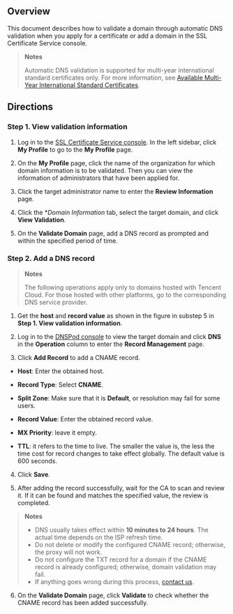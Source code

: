 ## Overview

This document describes how to validate a domain through automatic DNS validation when you apply for a certificate or add a domain in the SSL Certificate Service console.

> **Notes**
> 
> Automatic DNS validation is supported for multi-year international standard certificates only. For more information, see [Available Multi-Year International Standard Certificates](https://www.tencentcloud.com/document/product/1007/53630).
> 


## Directions

### Step 1. View validation information
1. Log in to the [SSL Certificate Service console](https://console.cloud.tencent.com/certoverview). In the left sidebar, click **My Profile** to go to the **My Profile** page.

2. On the **My Profile** page, click the name of the organization for which domain information is to be validated. Then you can view the information of administrators that have been applied for.

3. Click the target administrator name to enter the **Review Information** page.

4. Click the **Domain Information* tab, select the target domain, and click **View Validation**.

5. On the **Validate Domain** page, add a DNS record as prompted and within the specified period of time.


### Step 2. Add a DNS record

> **Notes**
> 
> The following operations apply only to domains hosted with Tencent Cloud. For those hosted with other platforms, go to the corresponding DNS service provider.
> 

1. Get the **host** and **record value** as shown in the figure in substep 5 in **Step 1. View validation information**.

2. Log in to the [DNSPod console](https://console.cloud.tencent.com/cns) to view the target domain and click **DNS** in the **Operation** column to enter the **Record Management** page.

3. Click **Add Record** to add a CNAME record.

  - **Host**: Enter the obtained host.

  - **Record Type**: Select **CNAME**.

  - **Split Zone**: Make sure that it is **Default**, or resolution may fail for some users.

  - **Record Value**: Enter the obtained record value.

  - **MX Priority**: leave it empty.

  - **TTL**: it refers to the time to live. The smaller the value is, the less the time cost for record changes to take effect globally. The default value is 600 seconds.

4. Click **Save**.

5. After adding the record successfully, wait for the CA to scan and review it. If it can be found and matches the specified value, the review is completed.
   

> **Notes**
>   - DNS usually takes effect within **10 minutes to 24 hours**. The actual time depends on the ISP refresh time.
>   - Do not delete or modify the configured CNAME record; otherwise, the proxy will not work.
>   - Do not configure the TXT record for a domain if the CNAME record is already configured; otherwise, domain validation may fail.
>   - If anything goes wrong during this process, [contact us](https://intl.cloud.tencent.com/document/product/1007/30951).

6. On the **Validate Domain** page, click **Validate** to check whether the CNAME record has been added successfully.
